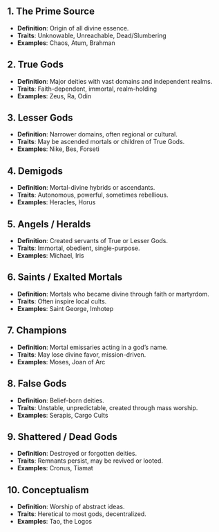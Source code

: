 ## 1. The Prime Source
- **Definition**: Origin of all divine essence.
- **Traits**: Unknowable, Unreachable, Dead/Slumbering
- **Examples**: Chaos, Atum, Brahman

## 2. True Gods
- **Definition**: Major deities with vast domains and independent realms.
- **Traits**: Faith-dependent, immortal, realm-holding
- **Examples**: Zeus, Ra, Odin

## 3. Lesser Gods
- **Definition**: Narrower domains, often regional or cultural.
- **Traits**: May be ascended mortals or children of True Gods.
- **Examples**: Nike, Bes, Forseti

## 4. Demigods
- **Definition**: Mortal-divine hybrids or ascendants.
- **Traits**: Autonomous, powerful, sometimes rebellious.
- **Examples**: Heracles, Horus

## 5. Angels / Heralds
- **Definition**: Created servants of True or Lesser Gods.
- **Traits**: Immortal, obedient, single-purpose.
- **Examples**: Michael, Iris

## 6. Saints / Exalted Mortals
- **Definition**: Mortals who became divine through faith or martyrdom.
- **Traits**: Often inspire local cults.
- **Examples**: Saint George, Imhotep

## 7. Champions
- **Definition**: Mortal emissaries acting in a god’s name.
- **Traits**: May lose divine favor, mission-driven.
- **Examples**: Moses, Joan of Arc

## 8. False Gods
- **Definition**: Belief-born deities.
- **Traits**: Unstable, unpredictable, created through mass worship.
- **Examples**: Serapis, Cargo Cults

## 9. Shattered / Dead Gods
- **Definition**: Destroyed or forgotten deities.
- **Traits**: Remnants persist, may be revived or looted.
- **Examples**: Cronus, Tiamat

## 10. Conceptualism
- **Definition**: Worship of abstract ideas.
- **Traits**: Heretical to most gods, decentralized.
- **Examples**: Tao, the Logos